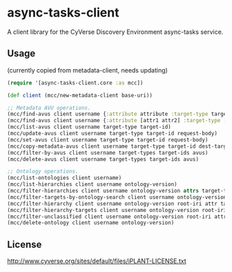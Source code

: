# async-tasks-client

A client library for the CyVerse Discovery Environment async-tasks service.

## Usage

(currently copied from metadata-client, needs updating)

```clojure
(require '[async-tasks-client.core :as mcc])

(def client (mcc/new-metadata-client base-uri))

;; Metadata AVU operations.
(mcc/find-avus client username {:attribute attribute :target-type target-type :value value :unit unit})
(mcc/find-avus client username {:attribute [attr1 attr2] :target-type [tt1 tt2] :value [v1 v2] :unit [u1 u2]})
(mcc/list-avus client username target-type target-id)
(mcc/update-avus client username target-type target-id request-body)
(mcc/set-avus client username target-type target-id request-body)
(mcc/copy-metadata-avus client username target-type target-id dest-targets)
(mcc/filter-by-avus client username target-types target-ids avus)
(mcc/delete-avus client username target-types target-ids avus)

;; Ontology operations.
(mcc/list-ontologies client username)
(mcc/list-hierarchies client username ontology-version)
(mcc/filter-hierarchies client username ontology-version attrs target-type target-id)
(mcc/filter-targets-by-ontology-search client username ontology-version attrs search-term target-types target-ids)
(mcc/filter-hierarchy client username ontology-version root-iri attr target-types target-ids)
(mcc/filter-hierarchy-targets client username ontology-version root-iri attr target-types target-ids)
(mcc/filter-unclassified client username ontology-version root-iri attr target-types target-ids)
(mcc/delete-ontology client username ontology-version)
```

## License

http://www.cyverse.org/sites/default/files/iPLANT-LICENSE.txt
